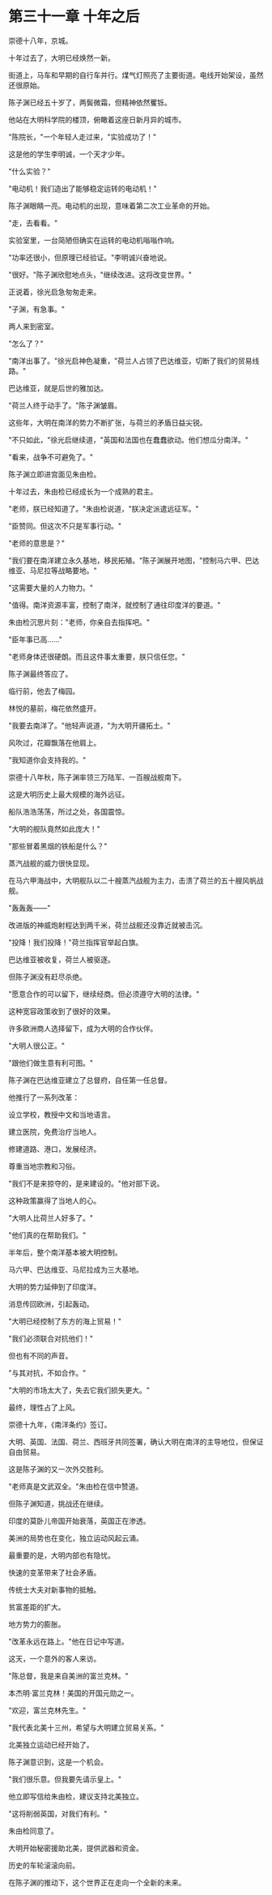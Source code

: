 # 第三十一章 十年之后

崇德十八年，京城。

十年过去了，大明已经焕然一新。

街道上，马车和早期的自行车并行。煤气灯照亮了主要街道。电线开始架设，虽然还很原始。

陈子渊已经五十岁了，两鬓微霜，但精神依然矍铄。

他站在大明科学院的楼顶，俯瞰着这座日新月异的城市。

"陈院长，"一个年轻人走过来，"实验成功了！"

这是他的学生李明诚，一个天才少年。

"什么实验？"

"电动机！我们造出了能够稳定运转的电动机！"

陈子渊眼睛一亮。电动机的出现，意味着第二次工业革命的开始。

"走，去看看。"

实验室里，一台简陋但确实在运转的电动机嗡嗡作响。

"功率还很小，但原理已经验证。"李明诚兴奋地说。

"很好。"陈子渊欣慰地点头，"继续改进。这将改变世界。"

正说着，徐光启急匆匆走来。

"子渊，有急事。"

两人来到密室。

"怎么了？"

"南洋出事了。"徐光启神色凝重，"荷兰人占领了巴达维亚，切断了我们的贸易线路。"

巴达维亚，就是后世的雅加达。

"荷兰人终于动手了。"陈子渊皱眉。

这些年，大明在南洋的势力不断扩张，与荷兰的矛盾日益尖锐。

"不只如此，"徐光启继续道，"英国和法国也在蠢蠢欲动。他们想瓜分南洋。"

"看来，战争不可避免了。"

陈子渊立即进宫面见朱由检。

十年过去，朱由检已经成长为一个成熟的君主。

"老师，朕已经知道了。"朱由检说道，"朕决定派遣远征军。"

"臣赞同。但这次不只是军事行动。"

"老师的意思是？"

"我们要在南洋建立永久基地，移民拓殖。"陈子渊展开地图，"控制马六甲、巴达维亚、马尼拉等战略要地。"

"这需要大量的人力物力。"

"值得。南洋资源丰富，控制了南洋，就控制了通往印度洋的要道。"

朱由检沉思片刻："老师，你亲自去指挥吧。"

"臣年事已高……"

"老师身体还很硬朗。而且这件事太重要，朕只信任您。"

陈子渊最终答应了。

临行前，他去了梅园。

林悦的墓前，梅花依然盛开。

"我要去南洋了。"他轻声说道，"为大明开疆拓土。"

风吹过，花瓣飘落在他肩上。

"我知道你会支持我的。"

崇德十八年秋，陈子渊率领三万陆军、一百艘战舰南下。

这是大明历史上最大规模的海外远征。

船队浩浩荡荡，所过之处，各国震惊。

"大明的舰队竟然如此庞大！"

"那些冒着黑烟的铁船是什么？"

蒸汽战舰的威力很快显现。

在马六甲海战中，大明舰队以二十艘蒸汽战舰为主力，击溃了荷兰的五十艘风帆战舰。

"轰轰轰——"

改进版的神威炮射程达到两千米，荷兰战舰还没靠近就被击沉。

"投降！我们投降！"荷兰指挥官举起白旗。

巴达维亚被收复，荷兰人被驱逐。

但陈子渊没有赶尽杀绝。

"愿意合作的可以留下，继续经商。但必须遵守大明的法律。"

这种宽容政策收到了很好的效果。

许多欧洲商人选择留下，成为大明的合作伙伴。

"大明人很公正。"

"跟他们做生意有利可图。"

陈子渊在巴达维亚建立了总督府，自任第一任总督。

他推行了一系列改革：

设立学校，教授中文和当地语言。

建立医院，免费治疗当地人。

修建道路、港口，发展经济。

尊重当地宗教和习俗。

"我们不是来掠夺的，是来建设的。"他对部下说。

这种政策赢得了当地人的心。

"大明人比荷兰人好多了。"

"他们真的在帮助我们。"

半年后，整个南洋基本被大明控制。

马六甲、巴达维亚、马尼拉成为三大基地。

大明的势力延伸到了印度洋。

消息传回欧洲，引起轰动。

"大明已经控制了东方的海上贸易！"

"我们必须联合对抗他们！"

但也有不同的声音。

"与其对抗，不如合作。"

"大明的市场太大了，失去它我们损失更大。"

最终，理性占了上风。

崇德十九年，《南洋条约》签订。

大明、英国、法国、荷兰、西班牙共同签署，确认大明在南洋的主导地位，但保证自由贸易。

这是陈子渊的又一次外交胜利。

"老师真是文武双全。"朱由检在信中赞道。

但陈子渊知道，挑战还在继续。

印度的莫卧儿帝国开始衰落，英国正在渗透。

美洲的局势也在变化，独立运动风起云涌。

最重要的是，大明内部也有隐忧。

快速的变革带来了社会矛盾。

传统士大夫对新事物的抵触。

贫富差距的扩大。

地方势力的膨胀。

"改革永远在路上。"他在日记中写道。

这天，一个意外的客人来访。

"陈总督，我是来自美洲的富兰克林。"

本杰明·富兰克林！美国的开国元勋之一。

"欢迎，富兰克林先生。"

"我代表北美十三州，希望与大明建立贸易关系。"

北美独立运动已经开始了。

陈子渊意识到，这是一个机会。

"我们很乐意。但我要先请示皇上。"

他立即写信给朱由检，建议支持北美独立。

"这将削弱英国，对我们有利。"

朱由检同意了。

大明开始秘密援助北美，提供武器和资金。

历史的车轮滚滚向前。

在陈子渊的推动下，这个世界正在走向一个全新的未来。
